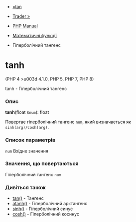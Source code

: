 - [«tan](function.tan.md)
- [Trader »](book.trader.md)

- [PHP Manual](index.md)
- [Математичні функції](ref.math.md)
- Гіперболічний тангенс

# tanh

(PHP 4 \>u003d 4.1.0, PHP 5, PHP 7, PHP 8)

tanh - Гіперболічний тангенс

### Опис

**tanh**(float `$num`): float

Повертає гіперболічний тангенс `num`, який визначається як
`sinh(arg)/cosh(arg)`.

### Список параметрів

`num`
Вхідне значення

### Значення, що повертаються

Гіперболічний тангенс `num`

### Дивіться також

- [tan()](function.tan.md) - Тангенс
- [atanh()](function.atanh.md) - Гіперболічний арктангенс
- [sinh()](function.sinh.md) - Гіперболічний синус
- [cosh()](function.cosh.md) - Гіперболічний косинус
